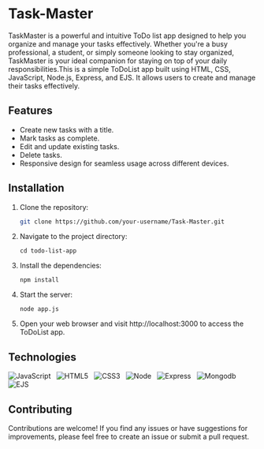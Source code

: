 # Task-Master
TaskMaster is a powerful and intuitive ToDo list app designed to help you organize and manage your tasks effectively. Whether you're a busy professional, a student, or simply someone looking to stay organized, TaskMaster is your ideal companion for staying on top of your daily responsibilities.This is a simple ToDoList app built using HTML, CSS, JavaScript, Node.js, Express, and EJS. It allows users to create and manage their tasks effectively.

## Features
- Create new tasks with a title.
- Mark tasks as complete.
- Edit and update existing tasks.
- Delete tasks.
- Responsive design for seamless usage across different devices.

## Installation

1. Clone the repository:

   ```bash
   git clone https://github.com/your-username/Task-Master.git
   ```
2. Navigate to the project directory:
   ```
   cd todo-list-app
   ```
3. Install the dependencies:
   ```
   npm install
   ```
4. Start the server:
   ```
   node app.js
   ```
5. Open your web browser and visit http://localhost:3000 to access the ToDoList app.

## Technologies 

![JavaScript](https://img.shields.io/badge/-JavaScript-black?logo=javascript&style=social)&nbsp;&nbsp;
![HTML5](https://img.shields.io/badge/-HTML5-black?logo=html5&style=social)&nbsp;&nbsp;
![CSS3](https://img.shields.io/badge/-CSS3-black?logo=css3&style=social)&nbsp;&nbsp;
![Node](https://img.shields.io/badge/-Node-black?logo=node&style=social)&nbsp;&nbsp;
![Express](https://img.shields.io/badge/-Express-black?logo=express&style=social)&nbsp;&nbsp;
![Mongodb](https://img.shields.io/badge/-MongoDb-black?logo=mongodb&style=social)&nbsp;&nbsp;
![EJS](https://img.shields.io/badge/-EJS-black?logo=ejs&style=social)&nbsp;&nbsp;

##   Contributing
Contributions are welcome! If you find any issues or have suggestions for improvements, please feel free to create an issue or submit a pull request.

